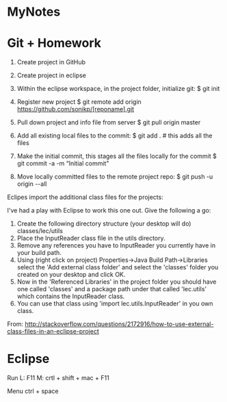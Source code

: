 # MyNotes

# Git + Homework

1. Create project in GitHub
2. Create project in eclipse
3. Within the eclipse workspace, in the project folder, initialize git:
$ git init

4. Register new project
$ git remote add origin https://github.com/sonikp/[reponame].git

5. Pull down project and info file from server
$ git pull origin master

6. Add all existing local files to the commit:
$ git add .      # this adds all the files

7. Make the initial commit, this stages all the files locally for the commit
$ git commit -a -m “Initial commit"

8. Move locally committed files to the remote project repo:
$ git push -u origin --all

Eclipes import the additional class files for the projects:

I've had a play with Eclipse to work this one out. Give the following a go:

1. Create the following directory structure (your desktop will do) classes/lec/utils
2. Place the InputReader class file in the utils directory.
3. Remove any references you have to InputReader you currently have in your build path.
4. Using (right click on project) Properties->Java Build Path->Libraries select the 'Add external class folder' and select the 'classes' folder you created on your desktop and click OK.
5. Now in the 'Referenced Libraries' in the project folder you should have one called 'classes' and a package path under that called 'lec.utils' which contains the InputReader class.
6. You can use that class using 'import lec.utils.InputReader' in you own class.

From:
http://stackoverflow.com/questions/2172916/how-to-use-external-class-files-in-an-eclipse-project

# Eclipse
Run
L: F11
M: crtl + shift + mac + F11

Menu
ctrl + space
